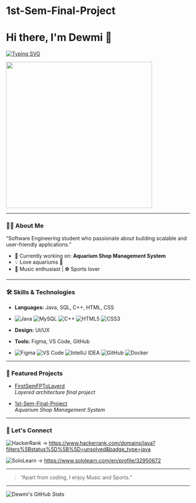 ﻿# 1st-Sem-Final-Project
# Hi there, I'm Dewmi 👋


[![Typing SVG](https://readme-typing-svg.herokuapp.com?size=22&color=00BFFF&lines=Software+Engineering+student;JavaFX+%7C+MySQL+%7C+Layered+Architecture;Always+Learning+New+Technologies)](https://git.io/typing-svg)

<img src="https://media.giphy.com/media/qgQUggAC3Pfv687qPC/giphy.gif" width="400">

---

### 👨‍💻 About Me

“Software Engineering student who passionate about building scalable and user-friendly applications.”

- 🔭 Currently working on: **Aquarium Shop Management System**
- 💡 Love aquariums 🐠
- 🎵 Music enthusiast | ⚽ Sports lover

---

### 🛠️ Skills & Technologies

- **Languages:** Java, SQL, C++, HTML, CSS
- ![Java](https://img.shields.io/badge/Code-Java-orange?logo=java&logoColor=white)
![MySQL](https://img.shields.io/badge/Database-MySQL-blue?logo=mysql&logoColor=white)
![C++](https://img.shields.io/badge/C++-00599C?style=for-the-badge&logo=c%2B%2B&logoColor=white)
![HTML5](https://img.shields.io/badge/HTML5-E34F26?style=for-the-badge&logo=html5&logoColor=white)
![CSS3](https://img.shields.io/badge/CSS3-1572B6?style=for-the-badge&logo=css3&logoColor=white)

- **Design:** UI/UX
- **Tools:** Figma, VS Code, GitHub
- ![Figma](https://img.shields.io/badge/Figma-F24E1E?style=for-the-badge&logo=figma&logoColor=white)
![VS Code](https://img.shields.io/badge/VS%20Code-007ACC?style=for-the-badge&logo=visualstudiocode&logoColor=white)
![IntelliJ IDEA](https://img.shields.io/badge/IntelliJIDEA-000000?style=for-the-badge&logo=intellijidea&logoColor=white)
![GitHub](https://img.shields.io/badge/GitHub-181717?style=for-the-badge&logo=github&logoColor=white)
![Docker](https://img.shields.io/badge/Docker-2496ED?style=for-the-badge&logo=docker&logoColor=white)


---

### 🚀 Featured Projects

- [FirstSemFPToLayerd](https://github.com/Dewmi2004/FirstSemFPToLayerd)  
  *Layered architecture final project*

- [1st-Sem-Final-Project](https://github.com/Dewmi2004/1st-Sem-Final-Project)  
  *Aquarium Shop Management System*

---

### 🤝 Let's Connect
![HackerRank](https://img.shields.io/badge/HackerRank-2EC866?style=for-the-badge&logo=hackerrank&logoColor=white)
 -> https://www.hackerrank.com/domains/java?filters%5Bstatus%5D%5B%5D=unsolved&badge_type=java

 ![SoloLearn](https://img.shields.io/badge/SoloLearn-3AB4F2?style=for-the-badge&logo=sololearn&logoColor=white)
 -> https://www.sololearn.com/en/profile/32950672


<!-- Add your social links here! (LinkedIn, Twitter, Portfolio, etc.) -->



---

> “Apart from coding, I enjoy Music and Sports.”

---

![Dewmi's GitHub Stats](https://github-readme-stats.vercel.app/api?username=Dewmi2004&show_icons=true&theme=radical)

